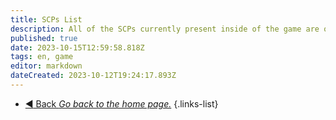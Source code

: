 ```yaml
---
title: SCPs List
description: All of the SCPs currently present inside of the game are on this page.
published: true
date: 2023-10-15T12:59:58.818Z
tags: en, game
editor: markdown
dateCreated: 2023-10-12T19:24:17.893Z
---
```


- [:arrow_backward: Back *Go back to the home page.*](/en/home)
{.links-list}

